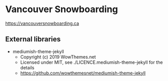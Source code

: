 # Vancouver Snowboarding

https://vancouversnowboarding.ca

## External libraries

* mediumish-theme-jekyll
    * Copyright (c) 2019 WowThemes.net
    * Licensed under MIT, see ./LICENCE.mediumish-theme-jekyll
      for the details
    * https://github.com/wowthemesnet/mediumish-theme-jekyll
